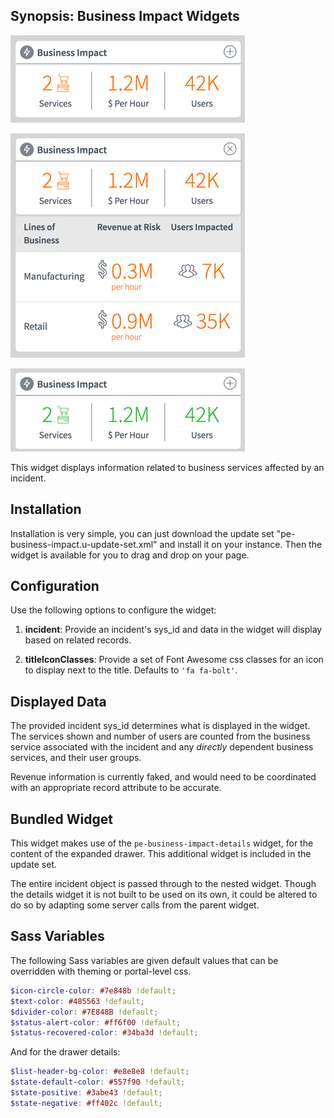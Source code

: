 ## Synopsis: Business Impact Widgets

![](../images/pe-business-impact-1a.png "collapsed")

![](../images/pe-business-impact-1b.png "expanded")

![](../images/pe-business-impact-2a.png "resolved")

This widget displays information related to business services affected by an incident.

## Installation

Installation is very simple, you can just download the update set "pe-business-impact.u-update-set.xml" and install it on your instance. Then the widget is available for you to drag and drop on your page.

## Configuration

Use the following options to configure the widget:

1. **incident**: Provide an incident's sys_id and data in the widget will display based on related records.

1. **titleIconClasses**: Provide a set of Font Awesome css classes for an icon to display next to the title. Defaults to `'fa fa-bolt'`.

## Displayed Data

The provided incident sys_id determines what is displayed in the widget. The services shown and number of users are counted from the business service associated with the incident and any *directly* dependent business services, and their user groups.

Revenue information is currently faked, and would need to be coordinated with an appropriate record attribute to be accurate.

## Bundled Widget

This widget makes use of the `pe-business-impact-details` widget, for the content of the expanded drawer. This additional widget is included in the update set.

The entire incident object is passed through to the nested widget. Though the details widget it is not built to be used on its own, it could be altered to do so by adapting some server calls from the parent widget.

## Sass Variables

The following Sass variables are given default values that can be overridden with theming or portal-level css.

```scss
$icon-circle-color: #7e848b !default;
$text-color: #485563 !default;
$divider-color: #7E848B !default;
$status-alert-color: #ff6f00 !default;
$status-recovered-color: #34ba3d !default;
```

And for the drawer details:

```scss
$list-header-bg-color: #e8e8e8 !default;
$state-default-color: #557f90 !default;
$state-positive: #3abe43 !default;
$state-negative: #ff402c !default;
```